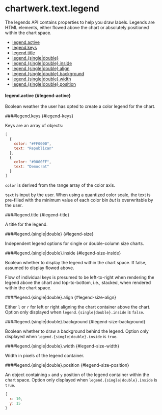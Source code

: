 # chartwerk.text.legend

The legends API contains properties to help you draw labels. Legends are HTML elements, either flowed above the chart or absolutely positioned within the chart space.

- [legend.active](#legend-active)
- [legend.keys](#legend-keys)
- [legend.title](#legend-title)
- [legend.{single|double}](#legend-size)
- [legend.{single|double}.inside](#legend-size-inside)
- [legend.{single|double}.align](#legend-size-align)
- [legend.{single|double}.background](#legend-size-background)
- [legend.{single|double}.width](#legend-size-width)
- [legend.{single|double}.position](#legend-size-position)

#### legend.active {#legend-active}

Boolean weather the user has opted to create a color legend for the chart.

####legend.keys {#legend-keys}

Keys are an array of objects:

```js
[
  {
    color: "#FF0000",
    text: "Republican"
  },
  {
    color: "#0000FF",
    text: "Democrat"
  }
]
```

`color` is derived from the range array of the color axis.

`text` is input by the user. When using a quantized color scale, the text is pre-filled with the minimum value of each color bin _but_ is overwritable by the user.

####legend.title {#legend-title}

A title for the legend.

####legend.{single|double} {#legend-size}

Independent legend options for single or double-column size charts.

####legend.{single|double}.inside {#legend-size-inside}

Boolean whether to display the legend within the chart space. If false, assumed to display flowed above.

Flow of individual keys is presumed to be left-to-right when rendering the legend above the chart and top-to-bottom, i.e., stacked, when rendered within the chart space.

####legend.{single|double}.align {#legend-size-align}

Either `l` or `r` for left or right aligning the chart container above the chart. Option only displayed when `legend.{single|double}.inside` is `false`.

####legend.{single|double}.background {#legend-size-background}

Boolean whether to draw a background behind the legend. Option only displayed when `legend.{single|double}.inside` is `true`.

####legend.{single|double}.width {#legend-size-width}

Width in pixels of the legend container.

####legend.{single|double}.position {#legend-size-position}

An object containing `x` and `y` position of the legend container within the chart space. Option only displayed when `legend.{single|double}.inside` is `true`.

```js
{
  x: 10,
  y: 15
}
```
